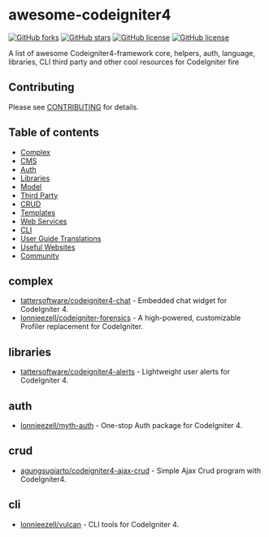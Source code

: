 # awesome-codeigniter4
[![GitHub forks](https://img.shields.io/github/forks/truelineinfotech/awesome-codeigniter4?style=flat&color=brightgreen)](https://github.com/truelineinfotech/awesome-codeigniter4/network)
[![GitHub stars](https://img.shields.io/github/stars/truelineinfotech/awesome-codeigniter4?style=flat)](https://github.com/truelineinfotech/awesome-codeigniter4/stargazers)
[![GitHub license](https://img.shields.io/github/license/truelineinfotech/awesome-codeigniter4?style=flat)](https://github.com/truelineinfotech/awesome-codeigniter4/blob/master/LICENSE)
[![GitHub license](https://img.shields.io/badge/awesome-CI4-orange?style=flat)](https://github.com/truelineinfotech/awesome-codeigniter4)
<br>

A list of awesome Codeigniter4-framework core, helpers, auth, language, libraries, CLI third party and other cool resources for CodeIgniter fire

## Contributing
Please see [CONTRIBUTING](CONTRIBUTING.md) for details.

## Table of contents
* [Complex](#complex)
* [CMS](#cms)
* [Auth](#auth)
* [Libraries](#libraries)
* [Model](#model)
* [Third Party](#third-party)
* [CRUD](#crud)
* [Templates](#templates)
* [Web Services](#web-services)
* [CLI](#cli)
* [User Guide Translations](#user-guide-translations)
* [Useful Websites](#useful-websites)
* [Community](#community)

## complex
* [tattersoftware/codeigniter4-chat](https://github.com/tattersoftware/codeigniter4-chat) - Embedded chat widget for CodeIgniter 4.
* [lonnieezell/codeigniter-forensics](https://github.com/lonnieezell/codeigniter-forensics) - A high-powered, customizable Profiler replacement for CodeIgniter.

## libraries
* [tattersoftware/codeigniter4-alerts](https://github.com/tattersoftware/codeigniter4-alerts) - Lightweight user alerts for CodeIgniter 4.

## auth
* [lonnieezell/myth-auth](https://github.com/lonnieezell/myth-auth) - One-stop Auth package for CodeIgniter 4.

## crud
* [agungsugiarto/codeigniter4-ajax-crud](https://github.com/agungsugiarto/codeigniter4-ajax-crud) - Simple Ajax Crud program with CodeIgniter4.

## cli
* [lonnieezell/vulcan](https://github.com/lonnieezell/vulcan) - CLI tools for CodeIgniter 4.
